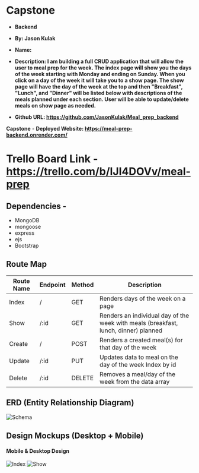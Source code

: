 # Capstone
- **Backend**

- **By: Jason Kulak**
- **Name:**
- **Description: I am building a full CRUD application that will allow the user to meal prep for the week. The index page will show you the days of the week starting with Monday and ending on Sunday. When you click on a day of the week it will take you to a show page. The show page will have the day of the week at the top and then "Breakfast", "Lunch", and "Dinner" will be listed below with descriptions of the meals planned under each section. User will be able to update/delete meals on show page as needed.**

- **Github URL: https://github.com/JasonKulak/Meal_prep_backend**

**Capstone**
    - **Deployed Website: https://meal-prep-backend.onrender.com/**

# Trello Board Link - https://trello.com/b/IJI4DOVv/meal-prep

## Dependencies -
- MongoDB
- mongoose
- express
- ejs
- Bootstrap

## Route Map
| Route Name  | Endpoint | Method | Description                 |
| ----------- | -------- | ------ | --------------------------- |
| Index |  /   | GET    | Renders days of the week on a page |
| Show | /:id | GET | Renders an individual day of the week with meals (breakfast, lunch, dinner) planned |
| Create |  /   | POST    | Renders a created meal(s) for that day of the week |
| Update | /:id   | PUT    | Updates data to meal on the day of the week Index by id |
| Delete | /:id   | DELETE   | Removes a meal/day of the week from the data array |

## ERD (Entity Relationship Diagram)
![Schema](https://imgur.com/1ecQZms.jpg)

## Design Mockups (Desktop + Mobile)

#### Mobile & Desktop Design
![Index](https://imgur.com/xBeesAS.jpg)
![Show](https://imgur.com/i62UCHY.jpg)